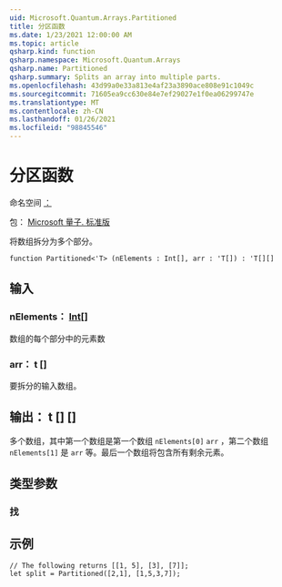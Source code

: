 ```yaml
---
uid: Microsoft.Quantum.Arrays.Partitioned
title: 分区函数
ms.date: 1/23/2021 12:00:00 AM
ms.topic: article
qsharp.kind: function
qsharp.namespace: Microsoft.Quantum.Arrays
qsharp.name: Partitioned
qsharp.summary: Splits an array into multiple parts.
ms.openlocfilehash: 43d99a0e33a813e4af23a3890ace808e91c1049c
ms.sourcegitcommit: 71605ea9cc630e84e7ef29027e1f0ea06299747e
ms.translationtype: MT
ms.contentlocale: zh-CN
ms.lasthandoff: 01/26/2021
ms.locfileid: "98845546"
---
```

# <a name="partitioned-function"></a>分区函数

命名空间 [：](xref:Microsoft.Quantum.Arrays)

包： [Microsoft 量子. 标准版](https://nuget.org/packages/Microsoft.Quantum.Standard)


将数组拆分为多个部分。

```qsharp
function Partitioned<'T> (nElements : Int[], arr : 'T[]) : 'T[][]
```


## <a name="input"></a>输入

### <a name="nelements--int"></a>nElements： [Int](xref:microsoft.quantum.lang-ref.int)[]

数组的每个部分中的元素数


### <a name="arr--t"></a>arr： t []

要拆分的输入数组。



## <a name="output--t"></a>输出： t [] []

多个数组，其中第一个数组是第一个数组 `nElements[0]` `arr` ，第二个数组 `nElements[1]` 是 `arr` 等。最后一个数组将包含所有剩余元素。

## <a name="type-parameters"></a>类型参数

### <a name="t"></a>找



## <a name="example"></a>示例

```qsharp
// The following returns [[1, 5], [3], [7]];
let split = Partitioned([2,1], [1,5,3,7]);
```